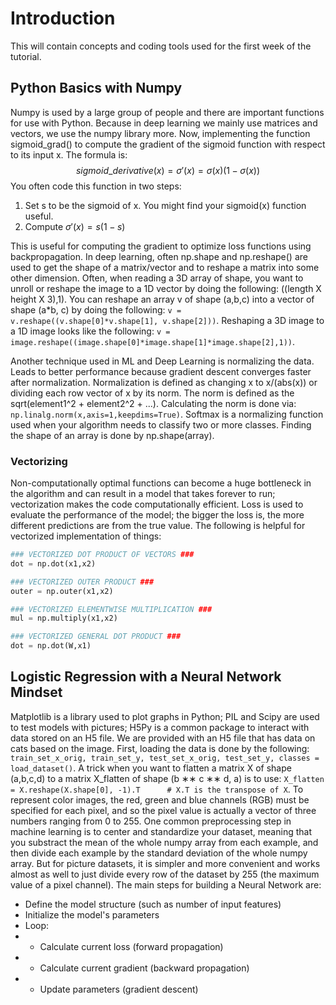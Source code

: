 # Introduction
This will contain concepts and coding tools used for the first week of the tutorial. 

## Python Basics with Numpy 
Numpy is used by a large group of people and there are important functions for use with Python. Because in deep learning we mainly use matrices and vectors, we use the numpy library more. Now, implementing the function sigmoid_grad() to compute the gradient of the sigmoid function with respect to its input x. The formula is: $$sigmoid\_derivative(x) = \sigma'(x) = \sigma(x) (1 - \sigma(x))\tag{2}$$
You often code this function in two steps: 
1. Set s to be the sigmoid of x. You might find your sigmoid(x) function useful.
2. Compute $\sigma'(x) = s(1-s)$

This is useful for computing the gradient to optimize loss functions using backpropagation. In deep learning, often np.shape and np.reshape() are used to get the shape of a matrix/vector and to reshape a matrix into some other dimension. Often, when reading a 3D array of shape, you want to unroll or reshape the image to a 1D vector by doing the following: ((length X height X 3),1). You can reshape an array v of shape (a,b,c) into a vector of shape (a*b, c) by doing the following: ```v = v.reshape((v.shape[0]*v.shape[1], v.shape[2]))```. Reshaping a 3D image to a 1D image looks like the following: ```v = image.reshape((image.shape[0]*image.shape[1]*image.shape[2],1))```. 

Another technique used in ML and Deep Learning is normalizing the data. Leads to better performance because gradient descent converges faster after normalization. Normalization is defined as changing x to x/(abs(x)) or dividing each row vector of x by its norm. The norm is defined as the sqrt(element1^2 + element2^2 + ...). Calculating the norm is done via: ```np.linalg.norm(x,axis=1,keepdims=True)```. Softmax is a normalizing function used when your algorithm needs to classify two or more classes. Finding the shape of an array is done by np.shape(array). 

### Vectorizing 
Non-computationally optimal functions can become a huge bottleneck in the algorithm and can result in a model that takes forever to run; vectorization makes the code computationally efficient. Loss is used to evaluate the performance of the model; the bigger the loss is, the more different predictions are from the true value. The following is helpful for vectorized implementation of things:

```python
### VECTORIZED DOT PRODUCT OF VECTORS ###
dot = np.dot(x1,x2)

### VECTORIZED OUTER PRODUCT ###
outer = np.outer(x1,x2)

### VECTORIZED ELEMENTWISE MULTIPLICATION ###
mul = np.multiply(x1,x2)

### VECTORIZED GENERAL DOT PRODUCT ###
dot = np.dot(W,x1)
```
## Logistic Regression with a Neural Network Mindset
Matplotlib is a library used to plot graphs in Python; PIL and Scipy are used to test models with pictures; H5Py is a common package to interact with data stored on an H5 file. We are provided with an H5 file that has data on cats based on the image. First, loading the data is done by the following: ```train_set_x_orig, train_set_y, test_set_x_orig, test_set_y, classes = load_dataset()```. A trick when you want to flatten a matrix X of shape (a,b,c,d) to a matrix X_flatten of shape (b ∗∗ c ∗∗ d, a) is to use: ```X_flatten = X.reshape(X.shape[0], -1).T      # X.T is the transpose of X```. To represent color images, the red, green and blue channels (RGB) must be specified for each pixel, and so the pixel value is actually a vector of three numbers ranging from 0 to 255. One common preprocessing step in machine learning is to center and standardize your dataset, meaning that you substract the mean of the whole numpy array from each example, and then divide each example by the standard deviation of the whole numpy array. But for picture datasets, it is simpler and more convenient and works almost as well to just divide every row of the dataset by 255 (the maximum value of a pixel channel). The main steps for building a Neural Network are:

* Define the model structure (such as number of input features)
* Initialize the model's parameters
* Loop:
* * Calculate current loss (forward propagation)
* * Calculate current gradient (backward propagation)
* * Update parameters (gradient descent)

